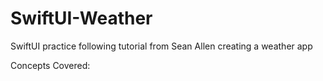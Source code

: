 # SwiftUI-Weather

SwiftUI practice following tutorial from Sean Allen creating a weather app

Concepts Covered:


